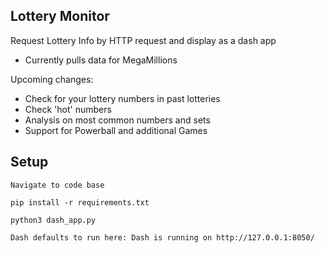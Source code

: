 ## Lottery Monitor

Request Lottery Info by HTTP request and display as a dash app

- Currently pulls data for MegaMillions

Upcoming changes:

- Check for your lottery numbers in past lotteries
- Check 'hot' numbers
- Analysis on most common numbers and sets
- Support for Powerball and additional Games

## Setup
`Navigate to code base`

`pip install -r requirements.txt`

`python3 dash_app.py`

`Dash defaults to run here: Dash is running on http://127.0.0.1:8050/`